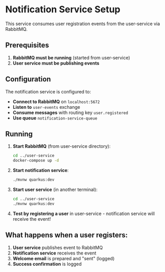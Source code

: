 # Notification Service Setup

This service consumes user registration events from the user-service via RabbitMQ.

## Prerequisites

1. **RabbitMQ must be running** (started from user-service)
2. **User service must be publishing events**

## Configuration

The notification service is configured to:

- **Connect to RabbitMQ** on `localhost:5672`
- **Listen to** `user-events` exchange
- **Consume messages** with routing key `user.registered`
- **Use queue** `notification-service-queue`

## Running

1. **Start RabbitMQ** (from user-service directory):

   ```bash
   cd ../user-service
   docker-compose up -d
   ```

2. **Start notification service**:

   ```bash
   ./mvnw quarkus:dev
   ```

3. **Start user service** (in another terminal):

   ```bash
   cd ../user-service
   ./mvnw quarkus:dev
   ```

4. **Test by registering a user** in user-service - notification service will receive the event!

## What happens when a user registers:

1. **User service** publishes event to RabbitMQ
2. **Notification service** receives the event
3. **Welcome email** is prepared and "sent" (logged)
4. **Success confirmation** is logged
